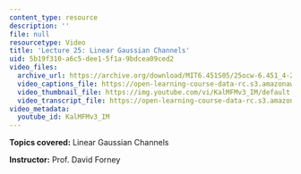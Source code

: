 ```yaml
---
content_type: resource
description: ''
file: null
resourcetype: Video
title: 'Lecture 25: Linear Gaussian Channels'
uid: 5b19f310-a6c5-dee1-5f1a-9bdcea09ced2
video_files:
  archive_url: https://archive.org/download/MIT6.451S05/25ocw-6.451_4-261-11may2005-220k.mp4
  video_captions_file: https://open-learning-course-data-rc.s3.amazonaws.com/6-451-principles-of-digital-communication-ii-spring-2005/89f028e5ca5a568ba8e8a167ad14bcd2_KalMFMv3_IM.vtt
  video_thumbnail_file: https://img.youtube.com/vi/KalMFMv3_IM/default.jpg
  video_transcript_file: https://open-learning-course-data-rc.s3.amazonaws.com/6-451-principles-of-digital-communication-ii-spring-2005/0df71ab812b4291b223ecd69d46de64e_KalMFMv3_IM.pdf
video_metadata:
  youtube_id: KalMFMv3_IM
---
```


**Topics covered:** Linear Gaussian Channels

**Instructor:** Prof. David Forney